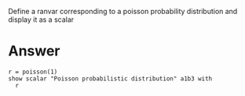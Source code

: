 Define a ranvar corresponding to a poisson probability distribution and display it as a scalar

# Answer

```envision
r = poisson(1)
show scalar "Poisson probabilistic distribution" a1b3 with
  r
```